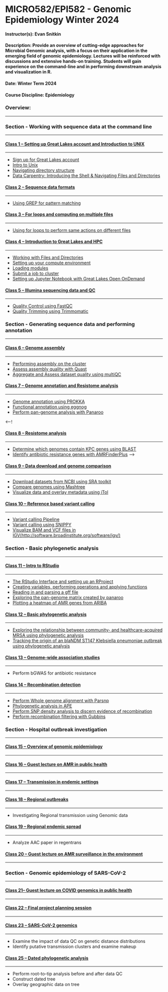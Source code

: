 # MICRO582/EPI582 - Genomic Epidemiology Winter 2024

#### Instructor(s): Evan Snitkin

#### Description: Provide an overview of cutting-edge approaches for Microbial Genomic analysis, with a focus on their application in the emerging field of genomic epidemiology. Lectures will be reinforced with discussions and extensive hands-on training. Students will gain experience on the command-line and in performing downstream analysis and visualization in R.

#### Date: Winter Term 2024

#### Course Discipline: Epidemiology

### Overview:
------------

### Section - Working with sequence data at the command line
--------------------------------------------------------

#### [Class 1 – Setting up Great Lakes account and Introduction to UNIX](https://github.com/Snitkin-Lab-Umich/MICRO582-EPI582-Winter-2024/blob/main/class/class1/README.md)
***

- [Sign up for Great Lakes account](https://github.com/Snitkin-Lab-Umich/MICRO582-EPI582-Winter-2024/blob/main/class/class1/README.md#sign-up-for-great-lakes-account)
- [Intro to Unix](https://github.com/Snitkin-Lab-Umich/MICRO582-EPI582-Winter-2024/blob/main/class/class1/README.md#intro-to-unix)
- [Navigating directory structure](https://github.com/Snitkin-Lab-Umich/MICRO582-EPI582-Winter-2024/blob/main/class/class1/README.md#navigating-directory-structure)
- [Data Carpentry: Introducing the Shell & Navigating Files and Directories](https://github.com/Snitkin-Lab-Umich/MICRO582-EPI582-Winter-2024/blob/main/class/class1/README.md#data-carpentry:-introducing-the-shell-&-navigating-files-and-directories)

#### [Class 2 – Sequence data formats](https://github.com/Snitkin-Lab-Umich/MICRO582-EPI582-Winter-2024/blob/main/class/class2/README.md)
***

- [Using GREP for pattern matching](https://github.com/Snitkin-Lab-Umich/MICRO582-EPI582-Winter-2024/blob/main/class/class2/README.md#using-grep-for-pattern-matching)

#### [Class 3 – For loops and computing on multiple files](https://github.com/Snitkin-Lab-Umich/MICRO582-EPI582-Winter-2024/blob/main/class/class3/README.md)
***

- [Using for loops to perform same actions on different files](https://github.com/Snitkin-Lab-Umich/MICRO582-EPI582-Winter-2024/blob/main/class/class3/README.md#using-for-loops-to-perform-same-actions-on-different-files)

#### [Class 4 – Introduction to Great Lakes and HPC](https://github.com/Snitkin-Lab-Umich/MICRO582-EPI582-Winter-2024/blob/main/class/class4/README.md)
***

- [Working with Files and Directories](https://github.com/Snitkin-Lab-Umich/MICRO582-EPI582-Winter-2024/blob/main/class/class4/README.md#working-with-files-and-directories)
- [Setting up your compute environment](https://github.com/Snitkin-Lab-Umich/MICRO582-EPI582-Winter-2024/blob/main/class/class4/README.md#setting-up-your-compute-environment)
- [Loading modules](https://github.com/Snitkin-Lab-Umich/MICRO582-EPI582-Winter-2024/blob/main/class/class4/README.md#loading-modules)
- [Submit a job to cluster](https://github.com/Snitkin-Lab-Umich/MICRO582-EPI582-Winter-2024/blob/main/class/class4/README.md#submit-a-job-to-cluster)
- [Setting up Jupyter Notebook with Great Lakes Open OnDemand](https://github.com/Snitkin-Lab-Umich/MICRO582-EPI582-Winter-2024/blob/main/class/class4/README.md#setting-up-jupyter-notebook-with-great-lakes-open-ondemand)

#### [Class 5 – Illumina sequencing data and QC](https://github.com/Snitkin-Lab-Umich/MICRO582-EPI582-Winter-2024/blob/main/class/class5/README.md)
***

- [Quality Control using FastQC](https://github.com/Snitkin-Lab-Umich/MICRO582-EPI582-Winter-2024/blob/main/class/class5/README.md#quality-control-using-fastqc)
- [Quality Trimming using Trimmomatic](https://github.com/Snitkin-Lab-Umich/MICRO582-EPI582-Winter-2024/blob/main/class/class5/README.md#quality-trimming-using-trimmomatic)


### Section - Generating sequence data and performing annotation
------------------------------------------------------------

#### [Class 6 – Genome assembly](https://github.com/Snitkin-Lab-Umich/MICRO582-EPI582-Winter-2024/blob/main/class/class6/README.md)
***

- [Performing assembly on the cluster](https://github.com/Snitkin-Lab-Umich/MICRO582-EPI582-Winter-2024/blob/main/class/class6/README.md#performing-assembly-on-the-cluster)
- [Assess assembly quality with Quast](https://github.com/Snitkin-Lab-Umich/MICRO582-EPI582-Winter-2024/blob/main/class/class6/README.md#assess-assembly-quality-with-quast)
- [Aggregate and Assess dataset quality using multiQC](https://github.com/Snitkin-Lab-Umich/MICRO582-EPI582-Winter-2024/blob/main/class/class6/README.md#aggregate-and-assess-dataset-quality-using-multiqc)

#### [Class 7 – Genome annotation and Resistome analysis](https://github.com/Snitkin-Lab-Umich/MICRO582-EPI582-Winter-2024/blob/main/class/class7/README.md)
***

- [Genome annotation using PROKKA](https://github.com/Snitkin-Lab-Umich/MICRO582-EPI582-Winter-2024/blob/main/class/class7/README.md#genome-annotation-using-prokka)
- [Functional annotation using eggnog](https://github.com/Snitkin-Lab-Umich/MICRO582-EPI582-Winter-2024/blob/main/class/class7/README.md#functional-annotation-using-eggnog)
- [Perform pan-genome analysis with Panaroo](https://github.com/Snitkin-Lab-Umich/MICRO582-EPI582-Winter-2024/blob/main/class/class7/README.md#perform-pan-genome-analysis-with-panaroo)

<--!
#### [Class 8 – Resistome analysis](https://github.com/Snitkin-Lab-Umich/MICRO582-EPI582-Winter-2024/blob/main/class/class8/README.md)
***

- [Determine which genomes contain KPC genes using BLAST](https://github.com/Snitkin-Lab-Umich/MICRO582-EPI582-Winter-2024/blob/main/class/class8/README.md#determine-which-genomes-contain-KPC-genes-using-blast)
- [Identify antibiotic resistance genes with AMRFinderPlus](https://github.com/Snitkin-Lab-Umich/MICRO582-EPI582-Winter-2024/blob/main/class/class8/README.md#identify-antibiotic-resistance-genes-with-AMRFinderPlus)
-->
  
#### [Class 9 – Data download and genome comparison](https://github.com/Snitkin-Lab-Umich/MICRO582-EPI582-Winter-2024/blob/main/class/class9/README.md)
***

- [Download datasets from NCBI using SRA toolkit](https://github.com/Snitkin-Lab-Umich/MICRO582-EPI582-Winter-2024/blob/main/class/class9/README.md#download-datasets-from-ncbi-using-sra-toolkit)
- [Compare genomes using Mashtree](https://github.com/Snitkin-Lab-Umich/MICRO582-EPI582-Winter-2024/blob/main/class/class9/README.md#compare-genomes-using-mashtree)
- [Visualize data and overlay metadata using iTol](https://github.com/Snitkin-Lab-Umich/MICRO582-EPI582-Winter-2024/blob/main/class/class9/README.md#visualize-our-tree-and-metadata-using-itol)

#### [Class 10 – Reference based variant calling](https://github.com/Snitkin-Lab-Umich/MICRO582-EPI582-Winter-2024/blob/main/class/class10/README.md)
***

- [Variant calling Pipeline](https://github.com/Snitkin-Lab-Umich/MICRO582-EPI582-Winter-2024/blob/main/class/class10/README.md#variant-calling-pipeline)
- [Variant calling using SNIPPY](https://github.com/Snitkin-Lab-Umich/MICRO582-EPI582-Winter-2024/blob/main/class/class10/README.md#variant-calling-using-snippy)
- [Visualize BAM and VCF files in IGV(http://software.broadinstitute.org/software/igv/)](https://github.com/Snitkin-Lab-Umich/MICRO582-EPI582-Winter-2024/blob/main/class/class10/README.md#visualize-bam-and-vcf-files-in-IGV)


### Section - Basic phylogenetic analysis
-------------------------------------

#### [Class 11 – Intro to RStudio](https://github.com/Snitkin-Lab-Umich/MICRO582-EPI582-Winter-2024/blob/main/class/class11/README.md)
***

- [The RStudio Interface and setting up an RProject](https://github.com/Snitkin-Lab-Umich/MICRO582-EPI582-Winter-2024/blob/main/class/class11/README.md#the-rstudio-interface-and-setting-up-an-rproject)
- [Creating variables, performing operations and applying functions](https://github.com/Snitkin-Lab-Umich/MICRO582-EPI582-Winter-2024/blob/main/class/class11/README.md#creating-variables,-performing-operations-and-applying-functions)
- [Reading in and parsing a gff file](https://github.com/Snitkin-Lab-Umich/MICRO582-EPI582-Winter-2024/blob/main/class/class11/README.md#reading-in-and-parsing-a-gff-file)
- [Exploring the pan-genome matrix created by panaroo](https://github.com/Snitkin-Lab-Umich/MICRO582-EPI582-Winter-2024/blob/main/class/class11/README.md#exploring-the-pan-genome-matrix-created-by-panaroo)
- [Plotting a heatmap of AMR genes from ARIBA](https://github.com/Snitkin-Lab-Umich/MICRO582-EPI582-Winter-2024/blob/main/class/class11/README.md#plotting-a-heatmap-of-AMR-genes-from-ariba)


#### [Class 12 – Basic phylogenetic analysis](https://github.com/Snitkin-Lab-Umich/MICRO582-EPI582-Winter-2024/blob/main/class/class12/README.md)
***

- [Exploring the relationship between community- and healthcare-acquired MRSA using phylogenetic analysis](https://github.com/Snitkin-Lab-Umich/MICRO582-EPI582-Winter-2024/blob/main/class/class12/README.md#exploring-the-relationship-between-community-and-healthcare-acquired-mrsa-using-phylogenetic-analysis)
- [Tracking the origin of an blaNDM ST147 Klebsiella pneumoniae outbreak using phylogenetic analysis](https://github.com/Snitkin-Lab-Umich/MICRO582-EPI582-Winter-2024/blob/main/class/class12/README.md#tracking-the-origin-of-an-blandm-st147-klebsiella-pneumoniae-outbreak-using-phylogenetic-analysis)

#### [Class 13 – Genome-wide association studies](https://github.com/Snitkin-Lab-Umich/MICRO582-EPI582-Winter-2024/blob/main/class/class13/README.md)
***

- Perform bGWAS for antibiotic resistance


#### [Class 14 – Recombination detection](https://github.com/Snitkin-Lab-Umich/MICRO582-EPI582-Winter-2024/blob/main/class/class14/README.md)
***

- [Perform Whole genome alignment with Parsnp](https://github.com/Snitkin-Lab-Umich/MICRO582-EPI582-Winter-2024/blob/main/class/class14/README.md#perform-whole-genome-alignment-with-parsnp)
- [Phylogenetic analysis in APE](https://github.com/Snitkin-Lab-Umich/MICRO582-EPI582-Winter-2024/blob/main/class/class14/README.md#phylogenetic-analysis-in-ape)
- [Perform SNP density analysis to discern evidence of recombination](https://github.com/Snitkin-Lab-Umich/MICRO582-EPI582-Winter-2024/blob/main/class/class14/README.md#perform-snp-density-analysis-to-discern-evidence-of-recombination)
- [Perform recombination filtering with Gubbins](https://github.com/Snitkin-Lab-Umich/MICRO582-EPI582-Winter-2024/blob/main/class/class14/README.md#perform-recombination-filtering-with-gubbins)

### Section - Hospital outbreak investigation
----------------------------------------------------

#### [Class 15 – Overview of genomic epidemiology](https://github.com/Snitkin-Lab-Umich/MICRO582-EPI582-Winter-2024/blob/main/class/class15/README.md)
***




#### [Class 16 – Guest lecture on AMR in public health](https://github.com/Snitkin-Lab-Umich/MICRO582-EPI582-Winter-2024/blob/main/class/class16/README.md)
***




#### [Class 17 – Transmission in endemic settings](https://github.com/Snitkin-Lab-Umich/MICRO582-EPI582-Winter-2024/blob/main/class/class17/README.md)
***




#### [Class 18 – Regional outbreaks](https://github.com/Snitkin-Lab-Umich/MICRO582-EPI582-Winter-2024/blob/main/class/class18/README.md)
***

-  Investigating Regional transmission using Genomic data


#### [Class 19 – Regional endemic spread](https://github.com/Snitkin-Lab-Umich/MICRO582-EPI582-Winter-2024/blob/main/class/class19/README.md)
***

- Analyze AAC paper in regentrans

#### [Class 20 – Guest lecture on AMR surveillance in the environment](https://github.com/Snitkin-Lab-Umich/MICRO582-EPI582-Winter-2024/blob/main/class/class20/README.md)
***


### Section - Genomic epidemiology of SARS-CoV-2
--------------------------------------------
#### [Class 21– Guest lecture on COVID genomics in public health](https://github.com/Snitkin-Lab-Umich/MICRO582-EPI582-Winter-2024/blob/main/class/class21/README.md)
***

#### [Class 22 – Final project planning session](https://github.com/Snitkin-Lab-Umich/MICRO582-EPI582-Winter-2024/blob/main/class/class22/README.md)
***


#### [Class 23 – SARS-CoV-2 genomics](https://github.com/Snitkin-Lab-Umich/MICRO582-EPI582-Winter-2024/blob/main/class/class23/README.md)
***

- Examine the impact of data QC on genetic distance distributions
- Identify putative transmission clusters and examine makeup

#### [Class 25 – Dated phylogenetic analysis](https://github.com/Snitkin-Lab-Umich/MICRO582-EPI582-Winter-2024/blob/main/class/class24/README.md)
***

- Perform root-to-tip analysis before and after data QC
- Construct dated tree
- Overlay geographic data on tree

